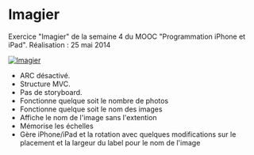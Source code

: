 # Imagier
Exercice "Imagier" de la semaine 4 du MOOC "Programmation iPhone et iPad". Réalisation : 25 mai 2014

[![Imagier](http://img.youtube.com/vi/Oq_OirSEXp4/0.jpg)](http://www.youtube.com/watch?v=T-D1KVIuvjA "Imagier")

- ARC désactivé.
- Structure MVC.
- Pas de storyboard.
- Fonctionne quelque soit le nombre de photos
- Fonctionne quelque soit le nom des images
- Affiche le nom de l'image sans l'extention
- Mémorise les échelles
- Gère iPhone/iPad et la rotation avec quelques modifications sur le placement et la largeur du label pour le nom de l'image
